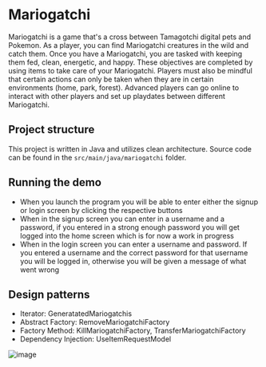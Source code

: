 # Mariogatchi

Mariogatchi is a game that's a cross between Tamagotchi digital pets and Pokemon. As a player, you can find Mariogatchi creatures in the wild and catch them. Once you have a Mariogatchi, you are tasked with keeping them fed, clean, energetic, and happy. These objectives are completed by using items to take care of your Mariogatchi. Players must also be mindful that certain actions can only be taken when they are in certain environments (home, park, forest). Advanced players can go online to interact with other players and set up playdates between different Mariogatchi.


## Project structure

This project is written in Java and utilizes clean architecture. Source code can be found in the `src/main/java/mariogatchi` folder. 

## Running the demo

- When you launch the program you will be able to enter either the signup or login screen by clicking the respective buttons
- When in the signup screen you can enter in a username and a password, if you entered in a strong enough password you will get logged into the home screen which is for now a work in progress
- When in the login screen you can enter a username and password. If you entered a username and the correct password for that username you will be logged in, otherwise you will be given a message of what went wrong

## Design patterns

- Iterator:  GeneratatedMariogatchis
- Abstract Factory: RemoveMariogatchiFactory
- Factory Method: KillMariogatchiFactory, TransferMariogatchiFactory
- Dependency Injection: UseItemRequestModel


![image](https://cdn.discordapp.com/attachments/1023992808857669734/1032519005975613451/DALLE_2022-10-20_01.00.30_-_Mario_tamagotchi.png)
